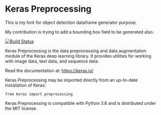 # Keras Preprocessing
This is my fork for object detection dataframe generator purpose.

My contribution is trying to add a bounding box field to be generated also.

[![Build Status](https://travis-ci.org/keras-team/keras-preprocessing.svg?branch=master)](https://travis-ci.org/keras-team/keras-preprocessing)

Keras Preprocessing is the data preprocessing
and data augmentation module of the Keras deep learning library.
It provides utilities for working with image data, text data,
and sequence data.

Read the documentation at: https://keras.io/

Keras Preprocessing may be imported directly
from an up-to-date installation of Keras:

```
from keras import preprocessing
```

Keras Preprocessing is compatible with Python 3.6
and is distributed under the MIT license.
